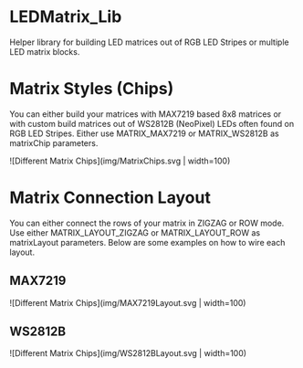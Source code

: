 # LEDMatrix_Lib
Helper library for building LED matrices out of RGB LED Stripes or multiple LED matrix blocks.

# Matrix Styles (Chips)
You can either build your matrices with MAX7219 based 8x8 matrices or with custom build matrices out of WS2812B (NeoPixel) LEDs often found on RGB LED Stripes.
Either use MATRIX_MAX7219 or MATRIX_WS2812B as matrixChip parameters.


![Different Matrix Chips](img/MatrixChips.svg | width=100)

# Matrix Connection Layout
You can either connect the rows of your matrix in ZIGZAG or ROW mode. Use either MATRIX_LAYOUT_ZIGZAG or MATRIX_LAYOUT_ROW as matrixLayout parameters.
Below are some examples on how to wire each layout.

## MAX7219
![Different Matrix Chips](img/MAX7219Layout.svg | width=100)

## WS2812B
![Different Matrix Chips](img/WS2812BLayout.svg | width=100)
